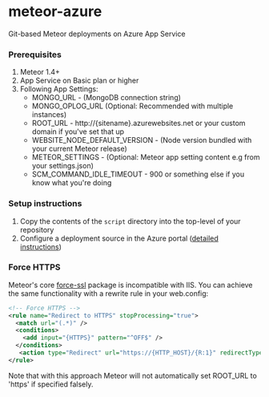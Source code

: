# meteor-azure

Git-based Meteor deployments on Azure App Service

### Prerequisites

1. Meteor 1.4+
2. App Service on Basic plan or higher
3. Following App Settings:
    * MONGO_URL - (MongoDB connection string)
    * MONGO_OPLOG_URL (Optional: Recommended with multiple instances) 
    * ROOT_URL - http://{sitename}.azurewebsites.net or your custom domain if you've set that up
    * WEBSITE_NODE_DEFAULT_VERSION - (Node version bundled with your current Meteor release)
    * METEOR_SETTINGS - (Optional: Meteor app setting content e.g from your settings.json) 
    * SCM_COMMAND_IDLE_TIMEOUT - 900 or something else if you know what you're doing

### Setup instructions

1. Copy the contents of the ```script``` directory into the top-level of your repository
2. Configure a deployment source in the Azure portal ([detailed instructions](https://azure.microsoft.com/en-us/documentation/articles/app-service-continuous-deployment)) 

### Force HTTPS

Meteor's core [force-ssl](https://atmospherejs.com/meteor/force-ssl) package is incompatible with IIS. You can achieve the same functionality with a rewrite rule in your web.config:

```xml
<!-- Force HTTPS -->
<rule name="Redirect to HTTPS" stopProcessing="true">
  <match url="(.*)" />
  <conditions>
    <add input="{HTTPS}" pattern="^OFF$" />
  </conditions>
   <action type="Redirect" url="https://{HTTP_HOST}/{R:1}" redirectType="Permanent" />
</rule>
```

Note that with this approach Meteor will not automatically set ROOT_URL to 'https' if specified falsely.
